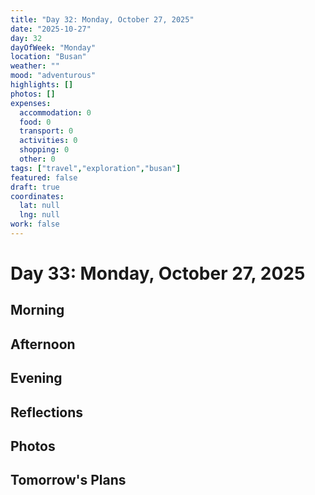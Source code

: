 ```yaml
---
title: "Day 32: Monday, October 27, 2025"
date: "2025-10-27"
day: 32
dayOfWeek: "Monday"
location: "Busan"
weather: ""
mood: "adventurous"
highlights: []
photos: []
expenses:
  accommodation: 0
  food: 0
  transport: 0
  activities: 0
  shopping: 0
  other: 0
tags: ["travel","exploration","busan"]
featured: false
draft: true
coordinates:
  lat: null
  lng: null
work: false
---
```

# Day 33: Monday, October 27, 2025

## Morning

## Afternoon

## Evening

## Reflections

## Photos

## Tomorrow's Plans
